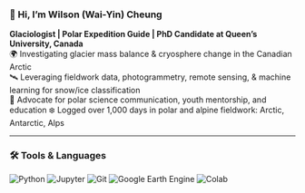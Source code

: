 ### 👋 Hi, I’m Wilson (Wai-Yin) Cheung

**Glaciologist | Polar Expedition Guide | PhD Candidate at Queen’s University, Canada**  
🌍 Investigating glacier mass balance & cryosphere change in the Canadian Arctic  
🛰️ Leveraging fieldwork data, photogrammetry, remote sensing, & machine learning for snow/ice classification  
📢 Advocate for polar science communication, youth mentorship, and education
❄️ Logged over 1,000 days in polar and alpine fieldwork: Arctic, Antarctic, Alps

---

### 🛠️ Tools & Languages  
![Python](https://img.shields.io/badge/-Python-3776AB?logo=python&logoColor=white&style=for-the-badge)  ![Jupyter](https://img.shields.io/badge/-Jupyter-F37626?logo=jupyter&logoColor=white&style=for-the-badge) ![Git](https://img.shields.io/badge/-Git-F05032?logo=git&logoColor=white&style=for-the-badge) ![Google Earth Engine](https://img.shields.io/badge/-Google_Earth_Engine-4285F4?logo=google&logoColor=white&style=for-the-badge) ![Colab](https://colab.research.google.com/assets/colab-badge.svg)
